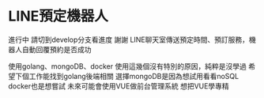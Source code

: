# **LINE預定機器人**
進行中 請切到develop分支看進度 謝謝
LINE聊天室傳送預定時間、預訂服務，機器人自動回覆預約是否成功

使用golang、mongoDB、docker
使用這幾個沒有特別的原因，純粹是沒學過
希望下個工作能找到golang後端相關
選擇mongoDB是因為想試用看看noSQL
docker也是想嘗試
未來可能會使用VUE做前台管理系統 想把VUE學專精
